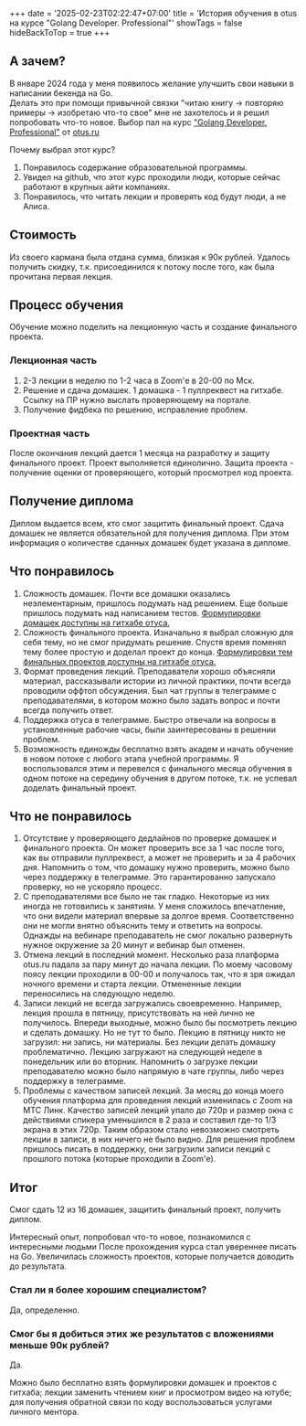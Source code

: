 +++
date = '2025-02-23T02:22:47+07:00'
title = 'История обучения в otus на курсе "Golang Developer. Professional"'
showTags = false
hideBackToTop = true
+++
## А зачем?

В январе 2024 года у меня появилось желание улучшить свои навыки в написании бекенда на Go.  
Делать это при помощи привычной связки "читаю книгу -> повторяю примеры -> изобретаю что-то свое" мне не захотелось и я решил попробовать что-то новое. Выбор пал на курс ["Golang Developer. Professional"](https://otus.ru/lessons/golang-professional/) от [otus.ru](https://otus.ru/) 

Почему выбрал этот курс?

1. Понравилось содержание образовательной программы.
2. Увидел на github, что этот курс проходили люди, которые сейчас работают в крупных айти компаниях.
3. Понравилось, что читать лекции и проверять код будут люди, а не Алиса.

## Стоимость

Из своего кармана была отдана сумма, близкая к 90к рублей. Удалось получить скидку, т.к. присоединился к потоку после того, как была прочитана первая лекция.

## Процесс обучения

Обучение можно поделить на лекционную часть и создание финального проекта.

### Лекционная часть

1. 2-3 лекции в неделю по 1-2 часа в Zoom'е в 20-00 по Мск.
2. Решение и сдача домашек. 1 домашка - 1 пуллреквест на гитхабе. Ссылку на ПР нужно выслать проверяющему на портале.
3. Получение фидбека по решению, исправление проблем.

### Проектная часть

После окончания лекций дается 1 месяца на разработку и защиту финального проект. Проект выполняется единолично. Защита проекта - получение оценки от проверяющего, который просмотрел код проекта. 

## Получение диплома

Диплом выдается всем, кто смог защитить финальный проект. Сдача домашек не является обязательной для получения диплома. При этом информация о количестве сданных домашек будет указана в дипломе.

## Что понравилось

1. Сложность домашек. Почти все домашки оказались неэлементарным, пришлось подумать над решением. Еще больше пришлось подумать над написанием тестов. [Формулировки домашек доступны на гитхабе отуса.](https://github.com/OtusGolang/home_work)
2. Сложность финального проекта. Изначально я выбрал сложную для себя тему, но не смог придумать решение. Спустя время поменял тему более простую и доделал проект до конца. [Формулировки тем финальных проектов доступны на гитхабе отуса.](https://github.com/OtusGolang/final_project)
3. Формат проведения лекций. Преподаватели хорошо объясняли материал, рассказывали истории из личной практики, почти всегда проводили оффтоп обсуждения. Был чат группы в телеграмме с преподавателями, в котором можно было задать вопрос и почти всегда получить ответ.
4. Поддержка отуса в телеграмме. Быстро отвечали на вопросы в установленные рабочие часы, были заинтересованы в решении проблем.
5. Возможность единожды бесплатно взять академ и начать обучение в новом потоке с любого этапа учебной программы. Я воспользовался этим и перевелся с финального месяца обучения в одном потоке на середину обучения в другом потоке, т.к. не успевал доделать финальный проект.

## Что не понравилось

1. Отсутствие у проверяющего дедлайнов по проверке домашек и финального проекта. Он может проверить все за 1 час после того, как вы отправили пуллреквест, а может не проверить и за 4 рабочих дня. Напомнить о том, что домашку нужно проверить, можно было через поддержку в телеграмме. Это гарантированно запускало проверку, но не ускоряло процесс.
2. С преподавателями все было не так гладко. Некоторые из них иногда не готовились к занятиям. У меня сложилось впечатление, что они видели материал впервые за долгое время. Соответственно они не могли внятно объяснить тему и ответить на вопросы. Однажды на вебинаре преподаватель не смог локально развернуть нужное окружение за 20 минут и вебинар был отменен.
3. Отмена лекций в последний момент. Несколько раза платформа otus.ru падала за пару минут до начала лекции. По моему часовому поясу лекции проходили в 00-00 и получалось так, что я зря ожидал ночного времени и старта лекции. Отмененные лекции переносились на следующую неделю.
4. Записи лекций не всегда загружались своевременно. Например, лекция прошла в пятницу, присутствовать на ней лично не получилось. Впереди выходные, можно было бы посмотреть лекцию и сделать домашку. Но не тут то было. Лекцию в пятницу никто не загрузил: ни запись, ни материалы. Без лекции делать домашку проблематично. Лекцию загружают на следующей неделе в понедельник или во вторник. Напомнить о загрузке лекции преподавателю можно было напрямую в чате группы, либо через поддержку в телеграмме.
5. Проблемы с качеством записей лекций. За месяц до конца моего обучения платформа для проведения лекций изменилась с Zoom на МТС Линк. Качество записей лекций упало до 720p и размер окна с действиями спикера уменьшился в 2 раза и составил где-то 1/3 экрана в этих 720p. Таким образом стало невозможно смотреть лекции в записи, в них ничего не было видно. Для решения проблем пришлось писать в поддержку, они загрузили записи лекций с прошлого потока (которые проходили в Zoom'е).

## Итог

Смог сдать 12 из 16 домашек, защитить финальный проект, получить диплом.

Интересный опыт, попробовал что-то новое, познакомился с интересными людьми
После прохождения курса стал увереннее писать на Go. Увеличилась сложность проектов, которые получается доводить до результата.

### Стал ли я более хорошим специалистом?

Да, определенно.

### Смог бы я добиться этих же результатов с вложениями меньше 90к рублей?

Да.

Можно было бесплатно взять формулировки домашек и проектов с гитхаба; лекции заменить чтением книг и просмотром видео на ютубе; для получения обратной связи по коду воспользоваться услугами личного ментора.